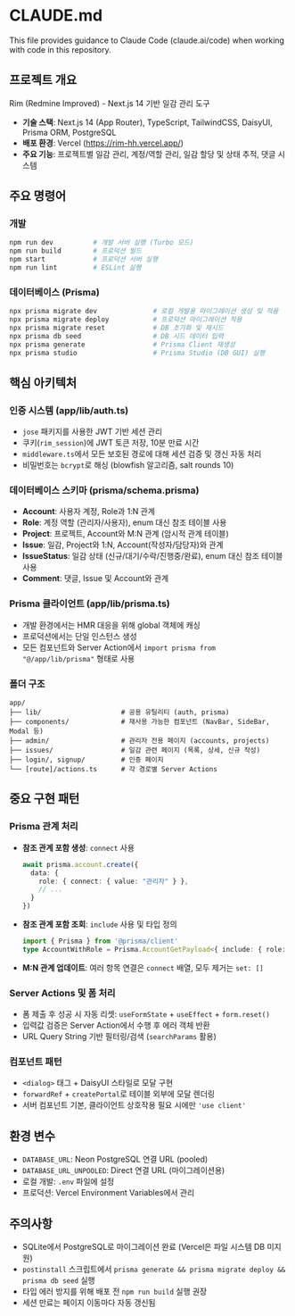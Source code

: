 # CLAUDE.md

This file provides guidance to Claude Code (claude.ai/code) when working with code in this repository.

## 프로젝트 개요

Rim (Redmine Improved) - Next.js 14 기반 일감 관리 도구

- **기술 스택**: Next.js 14 (App Router), TypeScript, TailwindCSS, DaisyUI, Prisma ORM, PostgreSQL
- **배포 환경**: Vercel (https://rim-hh.vercel.app/)
- **주요 기능**: 프로젝트별 일감 관리, 계정/역할 관리, 일감 할당 및 상태 추적, 댓글 시스템

## 주요 명령어

### 개발
```bash
npm run dev          # 개발 서버 실행 (Turbo 모드)
npm run build        # 프로덕션 빌드
npm start            # 프로덕션 서버 실행
npm run lint         # ESLint 실행
```

### 데이터베이스 (Prisma)
```bash
npx prisma migrate dev              # 로컬 개발용 마이그레이션 생성 및 적용
npx prisma migrate deploy           # 프로덕션 마이그레이션 적용
npx prisma migrate reset            # DB 초기화 및 재시드
npx prisma db seed                  # DB 시드 데이터 입력
npx prisma generate                 # Prisma Client 재생성
npx prisma studio                   # Prisma Studio (DB GUI) 실행
```

## 핵심 아키텍처

### 인증 시스템 (app/lib/auth.ts)
- `jose` 패키지를 사용한 JWT 기반 세션 관리
- 쿠키(`rim_session`)에 JWT 토큰 저장, 10분 만료 시간
- `middleware.ts`에서 모든 보호된 경로에 대해 세션 검증 및 갱신 자동 처리
- 비밀번호는 `bcrypt`로 해싱 (blowfish 알고리즘, salt rounds 10)

### 데이터베이스 스키마 (prisma/schema.prisma)
- **Account**: 사용자 계정, Role과 1:N 관계
- **Role**: 계정 역할 (관리자/사용자), enum 대신 참조 테이블 사용
- **Project**: 프로젝트, Account와 M:N 관계 (암시적 관계 테이블)
- **Issue**: 일감, Project와 1:N, Account(작성자/담당자)와 관계
- **IssueStatus**: 일감 상태 (신규/대기/수락/진행중/완료), enum 대신 참조 테이블 사용
- **Comment**: 댓글, Issue 및 Account와 관계

### Prisma 클라이언트 (app/lib/prisma.ts)
- 개발 환경에서는 HMR 대응을 위해 global 객체에 캐싱
- 프로덕션에서는 단일 인스턴스 생성
- 모든 컴포넌트와 Server Action에서 `import prisma from "@/app/lib/prisma"` 형태로 사용

### 폴더 구조
```
app/
├── lib/                    # 공용 유틸리티 (auth, prisma)
├── components/             # 재사용 가능한 컴포넌트 (NavBar, SideBar, Modal 등)
├── admin/                  # 관리자 전용 페이지 (accounts, projects)
├── issues/                 # 일감 관련 페이지 (목록, 상세, 신규 작성)
├── login/, signup/         # 인증 페이지
└── [route]/actions.ts      # 각 경로별 Server Actions
```

## 중요 구현 패턴

### Prisma 관계 처리
- **참조 관계 포함 생성**: `connect` 사용
  ```typescript
  await prisma.account.create({
    data: {
      role: { connect: { value: "관리자" } },
      // ...
    }
  })
  ```
- **참조 관계 포함 조회**: `include` 사용 및 타입 정의
  ```typescript
  import { Prisma } from '@prisma/client'
  type AccountWithRole = Prisma.AccountGetPayload<{ include: { role: true } }>
  ```
- **M:N 관계 업데이트**: 여러 항목 연결은 `connect` 배열, 모두 제거는 `set: []`

### Server Actions 및 폼 처리
- 폼 제출 후 성공 시 자동 리셋: `useFormState` + `useEffect` + `form.reset()`
- 입력값 검증은 Server Action에서 수행 후 에러 객체 반환
- URL Query String 기반 필터링/검색 (`searchParams` 활용)

### 컴포넌트 패턴
- `<dialog>` 태그 + DaisyUI 스타일로 모달 구현
- `forwardRef` + `createPortal`로 테이블 외부에 모달 렌더링
- 서버 컴포넌트 기본, 클라이언트 상호작용 필요 시에만 `'use client'`

## 환경 변수
- `DATABASE_URL`: Neon PostgreSQL 연결 URL (pooled)
- `DATABASE_URL_UNPOOLED`: Direct 연결 URL (마이그레이션용)
- 로컬 개발: `.env` 파일에 설정
- 프로덕션: Vercel Environment Variables에서 관리

## 주의사항
- SQLite에서 PostgreSQL로 마이그레이션 완료 (Vercel은 파일 시스템 DB 미지원)
- `postinstall` 스크립트에서 `prisma generate && prisma migrate deploy && prisma db seed` 실행
- 타입 에러 방지를 위해 배포 전 `npm run build` 실행 권장
- 세션 만료는 페이지 이동마다 자동 갱신됨
